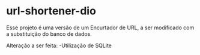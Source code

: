# url-shortener-dio

Esse projeto é uma versão de um Encurtador de URL, a ser modificado com a substituição do banco de dados. 

Alteração a ser feita:
-Utilização de SQLite
